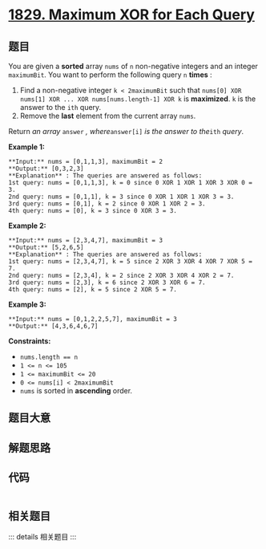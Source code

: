 # [1829. Maximum XOR for Each Query](https://leetcode.com/problems/maximum-xor-for-each-query)

## 题目

You are given a **sorted** array `nums` of `n` non-negative integers and an
integer `maximumBit`. You want to perform the following query `n` **times** :

  1. Find a non-negative integer `k < 2maximumBit` such that `nums[0] XOR nums[1] XOR ... XOR nums[nums.length-1] XOR k` is **maximized**. `k` is the answer to the `ith` query.
  2. Remove the **last** element from the current array `nums`.

Return _an array_ `answer` _, where_`answer[i]` _is the answer to the_`ith`
_query_.



**Example 1:**

    
    
    **Input:** nums = [0,1,1,3], maximumBit = 2
    **Output:** [0,3,2,3]
    **Explanation** : The queries are answered as follows:
    1st query: nums = [0,1,1,3], k = 0 since 0 XOR 1 XOR 1 XOR 3 XOR 0 = 3.
    2nd query: nums = [0,1,1], k = 3 since 0 XOR 1 XOR 1 XOR 3 = 3.
    3rd query: nums = [0,1], k = 2 since 0 XOR 1 XOR 2 = 3.
    4th query: nums = [0], k = 3 since 0 XOR 3 = 3.
    

**Example 2:**

    
    
    **Input:** nums = [2,3,4,7], maximumBit = 3
    **Output:** [5,2,6,5]
    **Explanation** : The queries are answered as follows:
    1st query: nums = [2,3,4,7], k = 5 since 2 XOR 3 XOR 4 XOR 7 XOR 5 = 7.
    2nd query: nums = [2,3,4], k = 2 since 2 XOR 3 XOR 4 XOR 2 = 7.
    3rd query: nums = [2,3], k = 6 since 2 XOR 3 XOR 6 = 7.
    4th query: nums = [2], k = 5 since 2 XOR 5 = 7.
    

**Example 3:**

    
    
    **Input:** nums = [0,1,2,2,5,7], maximumBit = 3
    **Output:** [4,3,6,4,6,7]
    



**Constraints:**

  * `nums.length == n`
  * `1 <= n <= 105`
  * `1 <= maximumBit <= 20`
  * `0 <= nums[i] < 2maximumBit`
  * `nums`​​​ is sorted in **ascending** order.


## 题目大意

## 解题思路

## 代码

```javascript

```

## 相关题目

::: details 相关题目
:::

